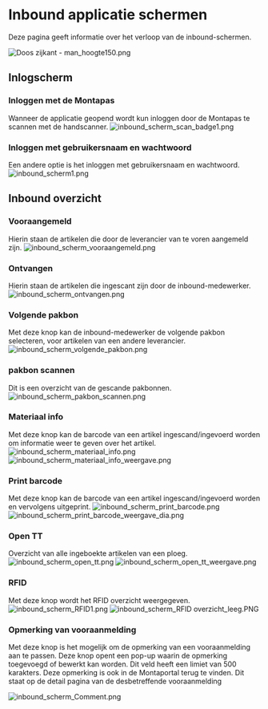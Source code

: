 # Inbound applicatie schermen

Deze pagina geeft informatie over het verloop van de inbound-schermen.

![Doos zijkant - man_hoogte150.png](../../../Attachments/Doos%20zijkant%20-%20man_hoogte150-0a2629ab-3b70-475e-9793-fbc4855a35ff.png)


## Inlogscherm
### Inloggen met de Montapas
Wanneer de applicatie geopend wordt kun inloggen door de Montapas te scannen met de handscanner.
![inbound_scherm_scan_badge1.png](../../../Attachments/inbound_scherm_scan_badge1-966ea6d9-468f-4502-951f-a7998df5303f.png)

### Inloggen met gebruikersnaam en wachtwoord
Een andere optie is het inloggen met gebruikersnaam en wachtwoord.
![inbound_scherm1.png](../../../Attachments/inbound_scherm1-7000377d-6b75-45a1-9c9b-2aa1577f0082.png)

## Inbound overzicht
### Vooraangemeld
Hierin staan de artikelen die door de leverancier van te voren aangemeld zijn.
![inbound_scherm_vooraangemeld.png](../../../Attachments/inbound_scherm_vooraangemeld-c4e22ba7-efcb-408b-8c3b-9910cea9accc.png)

### Ontvangen
Hierin staan de artikelen die ingescant zijn door de inbound-medewerker.
![inbound_scherm_ontvangen.png](../../../Attachments/inbound_scherm_ontvangen-e597d719-365d-4ba3-bad0-5cd92b7366b7.png)

### Volgende pakbon
Met deze knop kan de inbound-medewerker de volgende pakbon selecteren, voor artikelen van een andere leverancier.
![inbound_scherm_volgende_pakbon.png](../../../Attachments/inbound_scherm_volgende_pakbon-86cb1881-f496-4db5-b4f0-19c9e36ce34b.png)

### pakbon scannen
Dit is een overzicht van de gescande pakbonnen.
![inbound_scherm_pakbon_scannen.png](../../../Attachments/inbound_scherm_pakbon_scannen-1bbaee0c-8513-4eb6-9804-a2749439ba5b.png)

### Materiaal info
Met deze knop kan de barcode van een artikel ingescand/ingevoerd worden
om informatie weer te geven over het artikel.
![inbound_scherm_materiaal_info.png](../../../Attachments/inbound_scherm_materiaal_info-9ec2d7f7-5969-47ca-a697-f4fdae3f1d20.png)
![inbound_scherm_materiaal_info_weergave.png](../../../Attachments/inbound_scherm_materiaal_info_weergave-ede55b35-761a-4805-89a6-783aa8e0e1c6.png)

### Print barcode
Met deze knop kan de barcode van een artikel ingescand/ingevoerd worden
en vervolgens uitgeprint.
![inbound_scherm_print_barcode.png](../../../Attachments/inbound_scherm_print_barcode-d1df1d2b-9d02-4e06-a5c5-da2fe7ae39b3.png)
![inbound_scherm_print_barcode_weergave_dia.png](../../../Attachments/inbound_scherm_print_barcode_weergave_dia-df9d43a8-035e-4daf-a35f-36cbf90cc5cd.png)

### Open TT
Overzicht van alle ingeboekte artikelen van een ploeg.
![inbound_scherm_open_tt.png](../../../Attachments/inbound_scherm_open_tt-48caeda0-df66-4401-83e6-37482ae1eea7.png)
![inbound_scherm_open_tt_weergave.png](../../../Attachments/inbound_scherm_open_tt_weergave-2e9b05f6-d8c1-4b08-8ed6-0d02d722d18d.png)

### RFID
Met deze knop wordt het RFID overzicht weergegeven.
![inbound_scherm_RFID1.png](../../../Attachments/inbound_scherm_RFID1-ded3edbf-c961-49ee-9f9f-d1b13c2a0104.png)
![inbound_scherm_RFID overzicht_leeg.PNG](../../../Attachments/inbound_scherm_RFID%20overzicht_leeg-5c271bd8-8c86-42f9-ab6f-c64c46b9ba85.PNG)

### Opmerking van vooraanmelding
Met deze knop is het mogelijk om de opmerking van een vooraanmelding aan te passen.
Deze knop opent een pop-up waarin de opmerking toegevoegd of bewerkt kan worden.
Dit veld heeft een limiet van 500 karakters.
Deze opmerking is ook in de Montaportal terug te vinden.
Dit staat op de detail pagina van de desbetreffende vooraanmelding

![inbound_scherm_Comment.png](../../../Attachments/ApplicationFrameHost_szRnGMjF70.gif)

